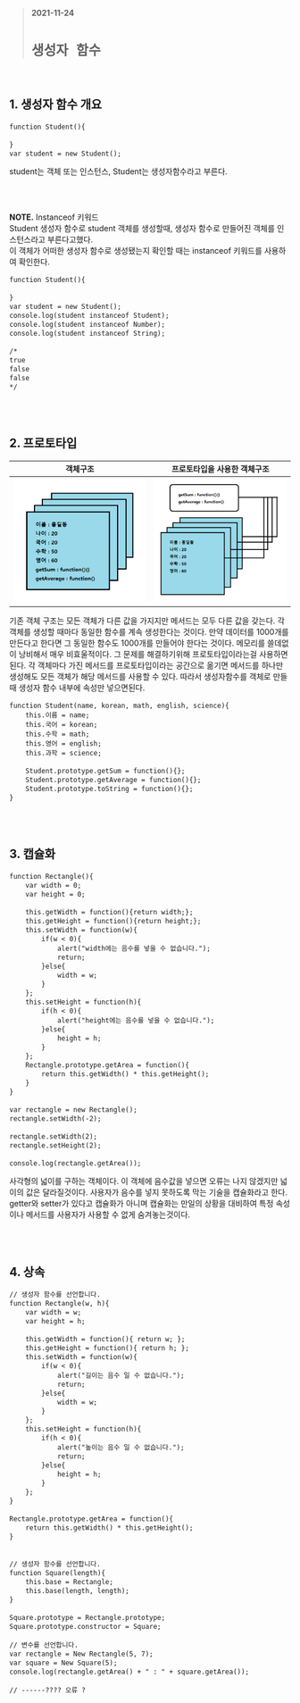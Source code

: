 > __2021-11-24__ <br/>
> # __`생성자 함수`__
<br>

## 1. 생성자 함수 개요
```
function Student(){

}
var student = new Student();
```
student는 객체 또는 인스턴스,
Student는 생성자함수라고 부른다.

<br><br>

 __NOTE.__
Instanceof 키워드<br>
Student 생성자 함수로 student 객체를 생성할때, 생성자 함수로 만들어진 객체를 인스턴스라고 부른다고했다.<br>
이 객체가 어떠한 생성자 함수로 생성됐는지 확인할 때는 instanceof 키워드를 사용하여 확인한다.<br>
```
function Student(){

}
var student = new Student();
console.log(student instanceof Student);
console.log(student instanceof Number);
console.log(student instanceof String);

/*
true
false
false
*/
```

<br><br>

## 2. 프로토타입

| 객체구조 | 프로토타입을 사용한 객체구조 |
|:-------:|:--------------------------:|
|![ex_screenshot](1.png)|![ex_screenshot](2.png)|

기존 객체 구조는 모든 객체가 다른 값을 가지지만 메서드는 모두 다른 값을 갖는다. 각 객체를 생성할 때마다 동일한 함수를 계속 생성한다는 것이다. 만약 데이터를 1000개를 만든다고 한다면 그 동일한 함수도 1000개를 만들어야 한다는 것이다. 메모리를 쓸데없이 낭비해서 매우 비효울적이다. 그 문제를 해결하기위해 프로토타입이라는걸 사용하면된다. 각 객체마다 가진 메서드를 프로토타입이라는 공간으로 옮기면 메서드를 하나만 생성해도 모든 객체가 해당 메서드를 사용할 수 있다. 따라서 생성자함수를 객체로 만들때 생성자 함수 내부에 속성만 넣으면된다.
```
function Student(name, korean, math, english, science){
    this.이름 = name;
    this.국어 = korean;
    this.수학 = math;
    this.영어 = english;
    this.과학 = science;

    Student.prototype.getSum = function(){};
    Student.prototype.getAverage = function(){};
    Student.prototype.toString = function(){};
}
```

<br><br>

## 3. 캡슐화
```
function Rectangle(){
    var width = 0;
    var height = 0;

    this.getWidth = function(){return width;};
    this.getHeight = function(){return height;};
    this.setWidth = function(w){
        if(w < 0){
            alert("width에는 음수를 넣을 수 없습니다.");
            return;    
        }else{
            width = w;
        }
    };
    this.setHeight = function(h){
        if(h < 0){
            alert("height에는 음수를 넣을 수 없습니다.");
        }else{
            height = h;
        }
    };
    Rectangle.prototype.getArea = function(){
        return this.getWidth() * this.getHeight();
    }
}

var rectangle = new Rectangle();
rectangle.setWidth(-2);

rectangle.setWidth(2);
rectangle.setHeight(2);

console.log(rectangle.getArea());
```
사각형의 넓이를 구하는 객체이다. 이 객체에 음수값을 넣으면 오류는 나지 않겠지만 넓이의 값은 달라질것이다. 사용자가 음수를 넣지 못하도록 막는 기술을 캡슐화라고 한다. getter와 setter가 있다고 캡슐화가 아니며 캡슐화는 만일의 상황을 대비하여 특정 속성이나 메서드를 사용자가 사용할 수 없게 숨겨놓는것이다.

<br><br>

## 4. 상속
```
// 생성자 함수를 선언합니다.
function Rectangle(w, h){
    var width = w;
    var height = h;

    this.getWidth = function(){ return w; };
    this.getHeight = function(){ return h; };
    this.setWidth = function(w){
        if(w < 0){
            alert("길이는 음수 일 수 없습니다.");
            return;
        }else{
            width = w;
        }
    };
    this.setHeight = function(h){
        if(h < 0){
            alert("높이는 음수 일 수 없습니다.");
            return;
        }else{
            height = h;
        }
    };
}

Rectangle.prototype.getArea = function(){
    return this.getWidth() * this.getHeight();
}


// 생성자 함수를 선언합니다.
function Square(length){
    this.base = Rectangle;
    this.base(length, length);
}

Square.prototype = Rectangle.prototype;
Square.prototype.constructor = Square;

// 변수를 선언합니다.
var rectangle = New Rectangle(5, 7);
var square = New Square(5);
console.log(rectangle.getArea() + " : " + square.getArea());

// ------???? 오류 ?
```